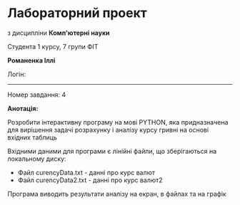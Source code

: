 # Лабораторний проект

з дисципліни **Комп'ютерні науки**

Студента 1 курсу, 7 групи  ФІТ

**Романенка Іллі**

Логін:

---

Номер завдання: 4

**Анотація:**

Розробити інтерактивну програму на мові PYTHON, яка придназначена для вирішення задачі розрахунку і аналізу курсу гривні на основі вхідних таблиць


Вхідними даними для програми є лінійні файли, що зберігаються на локальному диску:

- Файл curencyData.txt - данні про курс валют
- Файл curencyData2.txt - данні про курс валют2

Програма виводить результати аналізу на екран, в файлах та на графік